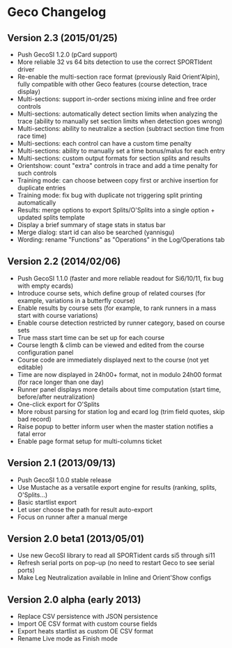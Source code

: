 # Geco Changelog

## Version 2.3 (2015/01/25)

- Push GecoSI 1.2.0 (pCard support)
- More reliable 32 vs 64 bits detection to use the correct SPORTIdent driver
- Re-enable the multi-section race format (previously Raid Orient'Alpin), fully compatible with other Geco features (course detection, trace display)
- Multi-sections: support in-order sections mixing inline and free order controls
- Multi-sections: automatically detect section limits when analyzing the trace (ability to manually set section limits when detection goes wrong)
- Multi-sections: ability to neutralize a section (subtract section time from race time)
- Multi-sections: each control can have a custom time penalty
- Multi-sections: ability to manually set a time bonus/malus for each entry
- Multi-sections: custom output formats for section splits and results
- Orientshow: count "extra" controls in trace and add a time penalty for such controls
- Training mode: can choose between copy first or archive insertion for duplicate entries
- Training mode: fix bug with duplicate not triggering split printing automatically
- Results: merge options to export Splits/O'Splits into a single option + updated splits template
- Display a brief summary of stage stats in status bar
- Merge dialog: start id can also be searched (yannisgu)
- Wording: rename "Functions" as "Operations" in the Log/Operations tab

## Version 2.2 (2014/02/06)

- Push GecoSI 1.1.0 (faster and more reliable readout for Si6/10/11, fix bug with empty ecards)
- Introduce course sets, which define group of related courses (for example, variations in a butterfly course)
- Enable results by course sets (for example, to rank runners in a mass start with course variations)
- Enable course detection restricted by runner category, based on course sets
- True mass start time can be set up for each course
- Course length & climb can be viewed and edited from the course configuration panel
- Course code are immediately displayed next to the course (not yet editable)
- Time are now displayed in 24h00+ format, not in modulo 24h00 format (for race longer than one day)
- Runner panel displays more details about time computation (start time, before/after neutralization)
- One-click export for O'Splits
- More robust parsing for station log and ecard log (trim field quotes, skip bad record)
- Raise popup to better inform user when the master station notifies a fatal error
- Enable page format setup for multi-columns ticket

## Version 2.1 (2013/09/13)

- Push GecoSI 1.0.0 stable release
- Use Mustache as a versatile export engine for results (ranking, splits, O'Splits...)
- Basic startlist export
- Let user choose the path for result auto-export
- Focus on runner after a manual merge

## Version 2.0 beta1 (2013/05/01)

- Use new GecoSI library to read all SPORTident cards si5 through si11
- Refresh serial ports on pop-up (no need to restart Geco to see serial ports)
- Make Leg Neutralization available in Inline and Orient'Show configs

## Version 2.0 alpha (early 2013)

- Replace CSV persistence with JSON persistence
- Import OE CSV format with custom course fields
- Export heats startlist as custom OE CSV format
- Rename Live mode as Finish mode
